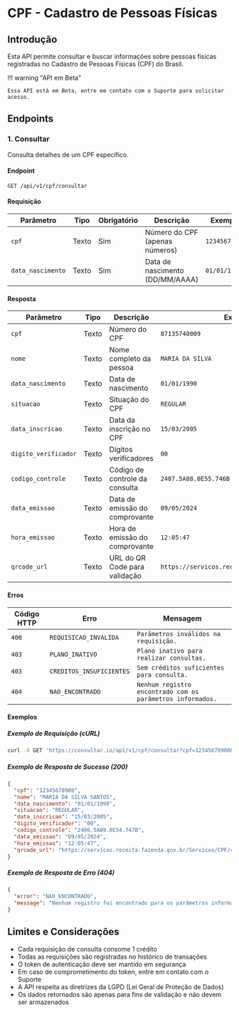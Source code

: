 # CPF - Cadastro de Pessoas Físicas

## Introdução

Esta API permite consultar e buscar informações sobre pessoas físicas
registradas no Cadastro de Pessoas Físicas (CPF) do Brasil.

!!! warning "API em Beta"

    Essa API está em Beta, entre em contato com o Suporte para solicitar acesso.

## Endpoints

### 1. Consultar

Consulta detalhes de um CPF específico.

#### Endpoint

`GET /api/v1/cpf/consultar`

#### Requisição

| Parâmetro         | Tipo  | Obrigatório | Descrição                       | Exemplo       |
| ----------------- | ----- | ----------- | ------------------------------- | ------------- |
| `cpf`             | Texto | Sim         | Número do CPF (apenas números)  | `12345678900` |
| `data_nascimento` | Texto | Sim         | Data de nascimento (DD/MM/AAAA) | `01/01/1990`  |

#### Resposta

| Parâmetro            | Tipo  | Descrição                      | Exemplo                                       |
| -------------------- | ----- | ------------------------------ | --------------------------------------------- |
| `cpf`                | Texto | Número do CPF                  | `87135740009`                                 |
| `nome`               | Texto | Nome completo da pessoa        | `MARIA DA SILVA`                              |
| `data_nascimento`    | Texto | Data de nascimento             | `01/01/1990`                                  |
| `situacao`           | Texto | Situação do CPF                | `REGULAR`                                     |
| `data_inscricao`     | Texto | Data da inscrição no CPF       | `15/03/2005`                                  |
| `digito_verificador` | Texto | Dígitos verificadores          | `00`                                          |
| `codigo_controle`    | Texto | Código de controle da consulta | `2407.5A88.0E55.746B`                         |
| `data_emissao`       | Texto | Data de emissão do comprovante | `09/05/2024`                                  |
| `hora_emissao`       | Texto | Hora de emissão do comprovante | `12:05:47`                                    |
| `qrcode_url`         | Texto | URL do QR Code para validação  | `https://servicos.receita.fazenda.gov.br/...` |

#### Erros

| Código HTTP | Erro                     | Mensagem                                                   |
| ----------- | ------------------------ | ---------------------------------------------------------- |
| `400`       | `REQUISICAO_INVALIDA`    | `Parâmetros inválidos na requisição.`                      |
| `403`       | `PLANO_INATIVO`          | `Plano inativo para realizar consultas.`                   |
| `403`       | `CREDITOS_INSUFICIENTES` | `Sem créditos suficientes para consulta.`                  |
| `404`       | `NAO_ENCONTRADO`         | `Nenhum registro encontrado com os parâmetros informados.` |

#### Exemplos

##### Exemplo de Requisição (cURL)

```bash
curl -X GET 'https://consultar.io/api/v1/cpf/consultar?cpf=12345678900&data_nascimento=01/01/1990' -H 'Authorization: Token <seu-token>'
```

##### Exemplo de Resposta de Sucesso (200)

```json
{
  "cpf": "12345678900",
  "nome": "MARIA DA SILVA SANTOS",
  "data_nascimento": "01/01/1990",
  "situacao": "REGULAR",
  "data_inscricao": "15/03/2005",
  "digito_verificador": "00",
  "codigo_controle": "2406.5A89.0E54.747B",
  "data_emissao": "09/05/2024",
  "hora_emissao": "12:05:47",
  "qrcode_url": "https://servicos.receita.fazenda.gov.br/Servicos/CPF/ca/ResultadoAut.asp?cp=12345678900&cc=24065A890E54747B&de=09052024&he=120547&dv=00&em=01"
}
```

##### Exemplo de Resposta de Erro (404)

```json
{
  "error": "NAO_ENCONTRADO",
  "message": "Nenhum registro foi encontrado para os parâmetros informados."
}
```

## Limites e Considerações

- Cada requisição de consulta consome 1 crédito
- Todas as requisições são registradas no histórico de transações
- O token de autenticação deve ser mantido em segurança
- Em caso de comprometimento do token, entre em contato com o Suporte
- A API respeita as diretrizes da LGPD (Lei Geral de Proteção de Dados)
- Os dados retornados são apenas para fins de validação e não devem ser armazenados
